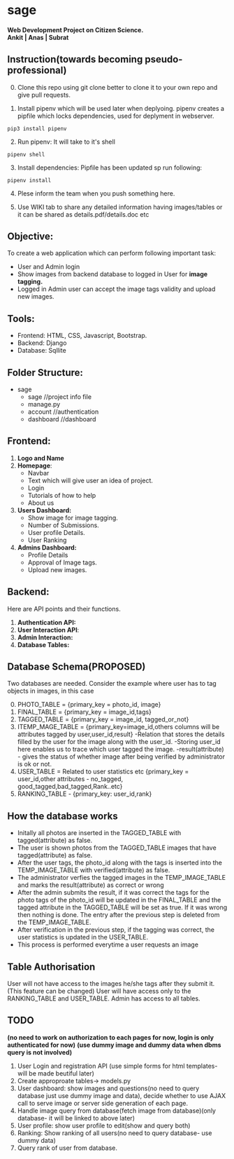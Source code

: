 # sage
#### Web Development Project on Citizen Science.<br>Ankit | Anas | Subrat

## Instruction(towards becoming pseudo-professional)
0. Clone this repo using git clone better to clone it to your own repo and give pull requests.

1. Install pipenv which will be used later when deplyoing. pipenv creates a pipfile which locks dependencies, used for deplyment in webserver.
```console
pip3 install pipenv
```
2. Run pipenv: It will take to it's shell
```console
pipenv shell
```
3. Install dependencies: Pipfile has been updated sp run following:
```console
pipenv install
```
4. Plese inform the team when you push something here.

5. Use WIKI tab to share any detailed information having images/tables or it can be shared as details.pdf/details.doc etc

## Objective:
To create a web application which can perform following important task:
- User and Admin login
- Show images from backend database to logged in  User for **image tagging.**
- Logged in Admin user can accept the image tags validity and upload new images.

## Tools:
- Frontend: HTML, CSS, Javascript, Bootstrap.
- Backend: Django
- Database: Sqllite

## Folder Structure:
- sage
     - sage //project info file
     - manage.py
     - account //authentication
     - dashboard //dashboard

## Frontend:
1. **Logo and Name**
2. **Homepage**: 
     - Navbar
     - Text which will give user an idea of project.
     - Login
     - Tutorials of how to help
     - About us
3. **Users Dashboard:**  
    - Show image for image tagging.
    - Number of Submissions.
    - User profile Details.
    - User Ranking
4. **Admins Dashboard:**
    - Profile Details
    - Approval of Image tags.
    - Upload new images.

## Backend:
Here are API points and their functions.
1. **Authentication API:**
2. **User Interaction API**:
3. **Admin Interaction:**
4. **Database Tables:**
 
## Database Schema(PROPOSED)
Two databases are needed. Consider the example where user has to tag objects in images, in this case

0. PHOTO_TABLE = {primary_key = photo_id, image}
1. FINAL_TABLE = {primary_key = image_id,tags}
2. TAGGED_TABLE = {primary_key = image_id, tagged_or_not}
3. ITEMP_MAGE_TABLE = {primary_key=image_id,others columns will be attributes tagged by user,user_id,result}
     -Relation that stores the details filled by the user for the image along with the user_id.
     -Storing user_id here enables us to trace which user tagged the image.
     -result(attribute) - gives the status of whether image after being verified by administrator is ok or not.
4. USER_TABLE = Related to user statistics etc
     {primary_key = user_id,other attributes - no_tagged, good_tagged,bad_tagged,Rank..etc}
5. RANKING_TABLE - {primary_key: user_id,rank}
## How the database works     

- Initally all photos are inserted in the TAGGED_TABLE with tagged(attribute) as false.
- The user is shown photos from the TAGGED_TABLE images that have tagged(attribute) as false.
- After the user tags, the photo_id along with the tags is inserted into the TEMP_IMAGE_TABLE with verified(attribute) as false.
- The administrator verfies the tagged images in the TEMP_IMAGE_TABLE  and marks the result(attribute) as correct or wrong
- After the admin submits the result, if it was correct the tags for the photo tags of the photo_id will be updated in the FINAL_TABLE
     and the tagged attribute in the TAGGED_TABLE will be set as true. If it was wrong then nothing is done.
     The entry after the previous step is deleted from the TEMP_IMAGE_TABLE.
- After verification in the previous step, if the tagging was correct, the user statistics is updated in the USER_TABLE.
- This process is performed everytime a user requests an image
## Table Authorisation

User will not have access to the images he/she tags after they submit it.(This feature can be changed)
User will have access only to the RANKING_TABLE and USER_TABLE.
Admin has access to all tables.

## TODO
**(no need to work on authorization to each pages for now, login is only authenticated for now)**
**(use dummy image and dummy data when dbms query is not involved)**
1. User Login and registration API (use simple forms for html templates- will be made beutiful later)
2. Create approproate tables-> models.py
3. User dashboard: show images and questions(no need to query database just use dummy image and data), decide whether to use AJAX call to serve image or server side generation of each page.
4. Handle image query from database(fetch image from database)(only database- it will be linked to above later)
5. User profile: show user profile to edit(show and query both)
6. Ranking: Show ranking of all users(no need to query database- use dummy data)
7. Query rank of user from database.
